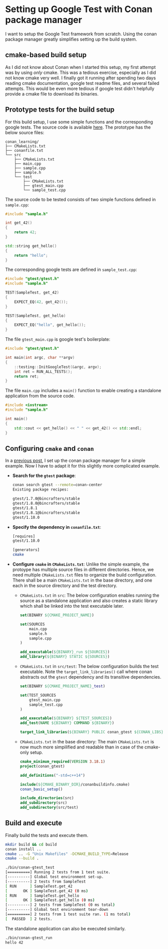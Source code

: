 Setting up Google Test with Conan package manager
=================================================

I want to setup the Google Test framework from scratch. Using the conan package manager greatly simplifies setting up the build system.

cmake-based build setup
-----------------------

As I did not know about Conan when I started this setup, my first attempt was by using *only* cmake. This was a tedious exercise, especially as I did not know cmake very well. I finally got it running  after spending two days reading cmake documentation, google test readme files, and several failed attempts. This would be even more tedious if google test didn't helpfully provide a cmake file to download its binaries.

Prototype tests for the build setup
-----------------------------------

For this build setup, I use some simple functions and the corresponding google tests. The source code is available [here](../sources/conan_gtest).  The prototype has the below source files:

```
conan_learning/
├── CMakeLists.txt
├── conanfile.txt
└── src
    ├── CMakeLists.txt
    ├── main.cpp
    ├── sample.cpp
    ├── sample.h
    └── test
        ├── CMakeLists.txt
        ├── gtest_main.cpp
        └── sample_test.cpp
```

The source code to be tested consists of two simple functions defined in `sample.cpp`:

```cpp
#include "sample.h"

int get_42()
{
    return 42;
}

std::string get_hello()
{
    return "hello";
}
```

The corresponding google tests are defined in `sample_test.cpp`:

```cpp
#include "gtest/gtest.h"
#include "sample.h"

TEST(SampleTest, get_42)
{
    EXPECT_EQ(42, get_42());
}

TEST(SampleTest, get_hello)
{
    EXPECT_EQ("hello", get_hello());
}
```

The file `gtest_main.cpp` is google test's boilerplate:

```cpp
#include "gtest/gtest.h"

int main(int argc, char **argv)
{
    ::testing::InitGoogleTest(&argc, argv);
    int ret = RUN_ALL_TESTS();
    return ret;
}
```


The file `main.cpp` includes a `main()` function to enable creating a standalone application from the source code.

```cpp
#include <iostream>
#include "sample.h"

int main()
{
    std::cout << get_hello() << " " << get_42() << std::endl;
}
```

Configuring `cmake` and `conan`
-------------------------------

In a [previous post](getting-started-with-conan.md), I set up the conan package manager for a simple example. Now I have to adapt it for this slightly more complicated example.

* **Search for the `gtest` package**:

  ```bash
  conan search gtest --remote=conan-center
  Existing package recipes:

  gtest/1.7.0@bincrafters/stable
  gtest/1.8.0@bincrafters/stable
  gtest/1.8.1
  gtest/1.8.1@bincrafters/stable
  gtest/1.10.0
  ```

* **Specify the dependency in `conanfile.txt`**:

  ```bash
  [requires]
  gtest/1.10.0

  [generators]
  cmake
  ```      

* **Configure `cmake` in `CMakeLists.txt`**: Unlike the simple example, the protoype has multiple source files in different directories. Hence, we need multiple `CMakeLists.txt` files to organize the build configuration. There shall be a main `CMakeLists.txt` in the base directory, and one each in the source directory and the test directory.

  * `CMakeLists.txt` in `src`: The below configuration enables running the source as a standalone application and also creates a static library which shall be linked into the test executable later.

    ```cmake
    set(BINARY ${CMAKE_PROJECT_NAME})

    set(SOURCES
        main.cpp
        sample.h
        sample.cpp
    )

    add_executable(${BINARY}_run ${SOURCES})
    add_library(${BINARY} STATIC ${SOURCES})
    ```

  * `CMakeLists.txt` in `src/test`: The below configuration builds the test executable. Note the `target_link_libraries()` call where conan abstracts out the `gtest` dependency and its transitive dependencies.

    ```cmake
    set(BINARY ${CMAKE_PROJECT_NAME}_test)

    set(TEST_SOURCES
        gtest_main.cpp
        sample_test.cpp
    )

    add_executable(${BINARY} ${TEST_SOURCES})
    add_test(NAME ${BINARY} COMMAND ${BINARY})

    target_link_libraries(${BINARY} PUBLIC conan_gtest ${CONAN_LIBS})
    ```

  * `CMakeLists.txt` in the base directory: The main `CMakeLists.txt` is now much more simpilified and readable than in case of the cmake-only setup.

    ```cmake
    cmake_minimum_required(VERSION 3.18.1)
    project(conan_gtest)

    add_definitions("-std=c++14")

    include(${CMAKE_BINARY_DIR}/conanbuildinfo.cmake)
    conan_basic_setup()

    include_directories(src)
    add_subdirectory(src)
    add_subdirectory(src/test)
    ```

Build and execute
-----------------

Finally build the tests and execute them.

```bash
mkdir build && cd build
conan install ..
cmake .. -G "Unix Makefiles" -DCMAKE_BUILD_TYPE=Release
cmake --build .

./bin/conan-gtest_test
[==========] Running 2 tests from 1 test suite.
[----------] Global test environment set-up.
[----------] 2 tests from SampleTest
[ RUN      ] SampleTest.get_42
[       OK ] SampleTest.get_42 (0 ms)
[ RUN      ] SampleTest.get_hello
[       OK ] SampleTest.get_hello (0 ms)
[----------] 2 tests from SampleTest (0 ms total)
[----------] Global test environment tear-down
[==========] 2 tests from 1 test suite ran. (1 ms total)
[  PASSED  ] 2 tests.
```

The standalone application can also be executed similarly.

```bash
./bin/conan-gtest_run
hello 42
```    

